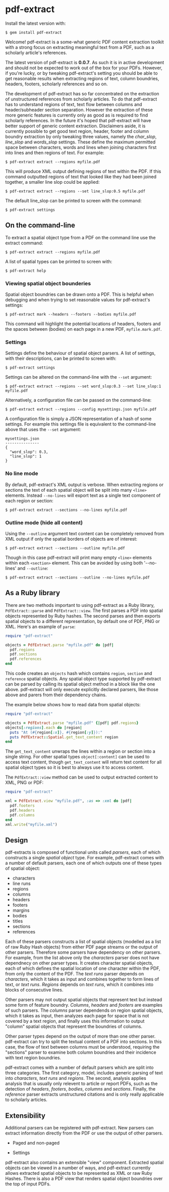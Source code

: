 # pdf-extract

Install the latest version with:

    $ gem install pdf-extract

Welcome! pdf-extract is a some-what generic PDF content extraction toolkit with a 
strong focus on extracting meaningful text from a PDF, such as a scholarly article's
references.

The latest version of pdf-extract is **0.0.7**. As such it is in active development
and should not be expected to work out of the box for your PDFs. However, if you're
lucky, or by tweaking pdf-extract's setting you should be able to get reasonable
results when extracting regions of text, column boundries, headers, footers,
scholarly references and so on.

The development of pdf-extract has so far concentrated on the extraction of unstructured
references from scholarly articles. To do that pdf-extract has to understand regions
of text, text flow between columns and header/subheader section separation. However the
extraction of these more generic features is currently only as good as is required to
find scholarly references. In the future it's hoped that pdf-extract will have better 
support of generic content extraction. Disclaimers aside, it is currently possible to 
get good text region, header, footer and column boundry extraction by only tweaking 
three values, namely the *char_slop*, *line_slop* and *words_slop* settings. These define
the maximum permitted space between characters, words and lines when joining characters
first into lines and then regions of text. For example:

    $ pdf-extract extract --regions myfile.pdf

This will produce XML output defining regions of text within the PDF. If this command
outputted regions of text that looked like they had been joined together, a smaller 
line slop could be applied:

    $ pdf-extract extract --regions --set line_slop:0.5 myfile.pdf

The default line_slop can be printed to screen with the command:

    $ pdf-extract settings

## On the command-line

To extract a spatial object type from a PDF on the command line use the extract 
command:

    $ pdf-extract extract --regions myfile.pdf

A list of spatial types can be printed to screen with:

    $ pdf-extract help

### Viewing spatial object bounderies

Spatial object boundries can be drawn onto a PDF. This is helpful when debugging and
when trying to set reasonable values for pdf-extract's settings:

    $ pdf-extract mark --headers --footers --bodies myfile.pdf

This command will highlight the potential locations of headers, footers and the
spaces between (bodies) on each page in a new PDF, `myfile.mark.pdf`.

### Settings

Settings define the behaviour of spatial object parsers. A list of settings, with
their descriptions, can be printed to screen with:

    $ pdf-extract settings

Settings can be altered on the command-line with the `--set` argument:

    $ pdf-extract extract --regions --set word_slop:0.3 --set line_slop:1 myfile.pdf

Alternatively, a configuration file can be passed on the command-line:

    $ pdf-extract extract --regions --config mysettings.json myfile.pdf

A configuration file is simply a JSON representation of a hash of some settings. For
example this settings file is equivalent to the command-line above that uses the
`--set` argument:

    mysettings.json
    ---------------
    {
      "word_slop": 0.3,
      "line_slop": 1
    }

### No line mode

By default, pdf-extract's XML output is verbose. When extracting regions or sections
the text of each spatial object will be split into many `<line>` elements. Instead
`--no-lines` will export text as a single text component of each region or section:

    $ pdf-extract extract --sections --no-lines myfile.pdf

### Outline mode (hide all content)

Using the `--outline` argument text content can be completely removed from XML output 
if only the spatial borders of objects are of interest:

    $ pdf-extract extract --sections --outline myfile.pdf

Though in this case pdf-extract will print many empty `<line>` elements within each 
`<section>` element. This can be avoided by using both '--no-lines' and `--outline`:

    $ pdf-extract extract --sections --outline --no-lines myfile.pdf

## As a Ruby library

There are two methods important to using pdf-extract as a Ruby library, 
`PdfExtract::parse` and `PdfExtract::view`. The first parses a PDF into spatial
objects represented by Ruby hashes. The second parses and then exports spatial
objects to a different representation, by default one of PDF, PNG or XML.
Here's an example of `parse`:

```ruby
require "pdf-extract"

objects = PdfExtract.parse "myfile.pdf" do |pdf|
  pdf.regions
  pdf.sections
  pdf.references
end
```

This code creates an `objects` hash which contains `region`, `section` and `reference`
spatial objects. Any spatial object type supported by pdf-extract can be parsed
by calling its spatial object method in a block like the one above. pdf-extract will
only execute explicitly declared parsers, like those above and parers from their 
dependency chains.

The example below shows how to read data from spatial objects:

```ruby
require "pdf-extract"

objects = PdfExtract.parse "myfile.pdf" {|pdf| pdf.regions}
objects[:regions].each do |region|
  puts "At (#{region[:x]}, #{region[:y]}):"
  puts PdfExtract::Spatial.get_text_content region
end
```

The `get_text_content` unwraps the lines within a region or section into a single
string. For other spatial types `object[:content]` can be used to access text
content, though `get_text_content` will return text content for all spatial object
types so it is best to always use it to access content.

The `PdfExtract::view` method can be used to output extracted content to XML, PNG
or PDF:

```ruby
require "pdf-extract"

xml = PdfExtract.view "myfile.pdf", :as => :xml do |pdf|
  pdf.footers
  pdf.headers
  pdf.columns
end
xml.write("myfile.xml")
```

## Design

pdf-extracts is composed of functional units called *parsers*, each of which 
constructs a single *spatial object* type. For example, pdf-extract comes with 
a number of default parsers, each one of which outputs one of these types of 
spatial object:

- characters
- line runs
- regions
- columns
- headers
- footers
- margins
- bodies
- titles
- sections
- references

Each of these parsers constructs a list of spatial objects (modelled as a list of
raw Ruby Hash objects) from either PDF page streams or the output of other
parsers. Therefore some parsers have dependency on other parsers. For example, from
the list above only the *characters* parser does not have dependnecy on other parser
types. It creates character spatial objects, each of which defines the spatial location 
of one character within the PDF, from only the content of the PDF. The *text runs*
parser depends on *characters*, which it takes as input and combines together to form
lines of text, or *text runs*. *Regions* depends on *text runs*, which it combines
into blocks of consecutive lines.

Other parsers may not output spatial objects that represent text but instead some
form of feature boundry. *Columns*, *headers* and *footers* are examples of such 
parsers. The *columns* parser dependends on region spatial objects, which it takes
as input, then analyzes each page for space that is not covered by a text region,
and finally uses this information to output "column" spatial objects that represent
the boundries of columns.

Other parser types depend on the output of more than one other parser. pdf-extract
can try to split the textual content of a PDF into sections. In this case, the flow
of text between columns must be understood, requiring the "sections" parser to
examine both column boundries and their incidence with text region boundries.

pdf-extract comes with a number of default parsers which are split into three
categories. The first category, model, includes generic parsing of text into
*characters*, *text runs* and *regions*. The second, analysis applies analysis that
is usually only relevent to article or report PDFs, such as the detection of *headers*,
*footers*, *bodies*, *columns* and *sections*. Finally, the *reference* parser extracts
unstructured citations and is only really applicable to scholarly articles. 

## Extensibility

Additional parsers can be registered with pdf-extract. New parsers can extract
information directly from the PDF or use the output of other parsers.

 - Paged and non-paged

 - Settings

pdf-extract also contains an extensible "view" component. Extracted spatial objects
can be viewed in a number of ways, and pdf-extract currently allows extracted
spatial objects to be represented as XML or raw Ruby Hashes. There is also a PDF
view that renders spatial object boundries over the top of input PDFs.

